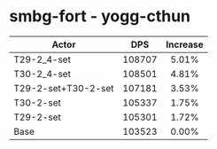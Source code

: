 # smbg-fort - yogg-cthun
| Actor | DPS | Increase |
|---|:---:|:---:|
|T29-2_4-set|108707|5.01%|
|T30-2_4-set|108501|4.81%|
|T29-2-set+T30-2-set|107181|3.53%|
|T30-2-set|105337|1.75%|
|T29-2-set|105301|1.72%|
|Base|103523|0.00%|
